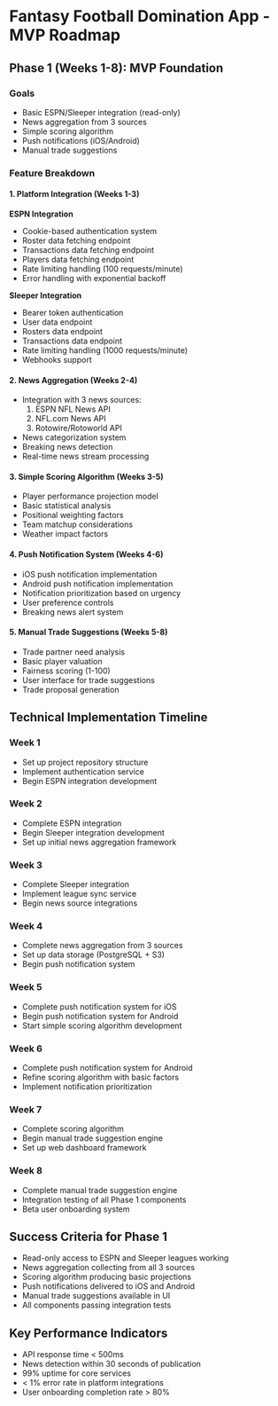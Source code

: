 # Fantasy Football Domination App - MVP Roadmap

## Phase 1 (Weeks 1-8): MVP Foundation

### Goals
- Basic ESPN/Sleeper integration (read-only)
- News aggregation from 3 sources
- Simple scoring algorithm
- Push notifications (iOS/Android)
- Manual trade suggestions

### Feature Breakdown

#### 1. Platform Integration (Weeks 1-3)
**ESPN Integration**
- Cookie-based authentication system
- Roster data fetching endpoint
- Transactions data fetching endpoint
- Players data fetching endpoint
- Rate limiting handling (100 requests/minute)
- Error handling with exponential backoff

**Sleeper Integration**
- Bearer token authentication
- User data endpoint
- Rosters data endpoint
- Transactions data endpoint
- Rate limiting handling (1000 requests/minute)
- Webhooks support

#### 2. News Aggregation (Weeks 2-4)
- Integration with 3 news sources:
  1. ESPN NFL News API
  2. NFL.com News API
  3. Rotowire/Rotoworld API
- News categorization system
- Breaking news detection
- Real-time news stream processing

#### 3. Simple Scoring Algorithm (Weeks 3-5)
- Player performance projection model
- Basic statistical analysis
- Positional weighting factors
- Team matchup considerations
- Weather impact factors

#### 4. Push Notification System (Weeks 4-6)
- iOS push notification implementation
- Android push notification implementation
- Notification prioritization based on urgency
- User preference controls
- Breaking news alert system

#### 5. Manual Trade Suggestions (Weeks 5-8)
- Trade partner need analysis
- Basic player valuation
- Fairness scoring (1-100)
- User interface for trade suggestions
- Trade proposal generation

## Technical Implementation Timeline

### Week 1
- Set up project repository structure
- Implement authentication service
- Begin ESPN integration development

### Week 2
- Complete ESPN integration
- Begin Sleeper integration development
- Set up initial news aggregation framework

### Week 3
- Complete Sleeper integration
- Implement league sync service
- Begin news source integrations

### Week 4
- Complete news aggregation from 3 sources
- Set up data storage (PostgreSQL + S3)
- Begin push notification system

### Week 5
- Complete push notification system for iOS
- Begin push notification system for Android
- Start simple scoring algorithm development

### Week 6
- Complete push notification system for Android
- Refine scoring algorithm with basic factors
- Implement notification prioritization

### Week 7
- Complete scoring algorithm
- Begin manual trade suggestion engine
- Set up web dashboard framework

### Week 8
- Complete manual trade suggestion engine
- Integration testing of all Phase 1 components
- Beta user onboarding system

## Success Criteria for Phase 1
- Read-only access to ESPN and Sleeper leagues working
- News aggregation collecting from all 3 sources
- Scoring algorithm producing basic projections
- Push notifications delivered to iOS and Android
- Manual trade suggestions available in UI
- All components passing integration tests

## Key Performance Indicators
- API response time < 500ms
- News detection within 30 seconds of publication
- 99% uptime for core services
- < 1% error rate in platform integrations
- User onboarding completion rate > 80%

